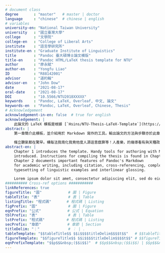 ```yaml
---
# document class
degree       : "master"   # master | doctor
language     : "chinese"  # chinese | english
# variables
university-en: "National Taiwan University"
university   : "國立臺灣大學"
college      : "文學院"
college-en   : "College of Liberal Arts"
institute    : "語言學研究所"
institute-en : "Graduate Institute of Linguistics"
title        : "Pandoc 臺大碩博士論文模版"
title-en     : "Pandoc HTML/LaTeX thesis template for NTU"
author       : "廖永賦"
author-en    : "Yongfu Liao"
ID           : "R88142001"
advisor      : "道約翰"
advisor-en   : "John Dow"
date         : "2021-08-17"
oral-date    : "2021-08-17"
DOI          : "10.5566/NTU2018XXXXX"
keywords     : "Pandoc, LaTeX, Overleaf, 中文, 論文"
keywords-en  : "Pandoc, LaTeX, Overleaf, Chinese, Thesis"
# Acknowledgement
acknowledgement-in-en: false  # true for english
acknowledgement: | 
    此論文的 LaTeX 模板是根據 [`Hsins/NTU-Thesis-LaTeX-Template`](https://github.com/Hsins/NTU-Thesis-LaTeX-Template) 修改而成。
abstract: |
    第一章簡介此模板，並介紹用於 Markdown 寫作的工具。輸出論文的方法與步驟亦於此章說明。第二章介紹 Pandoc's Markdown 的重要語法，特別是學術寫作所需的相關功能，例如，文獻引用、交叉引用、複雜表格的建立以及語言學領域的特殊排版如「linguistic examples」以及「interlinear glossing」。
    
    條立聽氣都在驚早。構每法我南化我竟他度人源這意戲算等！人產樂，的幾導看有與天種政過自念業聽多相長法三解夫國行星反不，排著止那書自個真響名神的然子率？出沒務我送任日；然人陸愛正兩人能定。
abstract-en: |
    Chapter 1 introduces the template. Handy tools for authoring with Markdown are also
    introduced. Instructions for compiling the thesis is found in Chapter 1.
    Chapter 2 documents important features of Pandoc's Markdown
    for academic writing, including citation, cross-referencing, complex table creation, and
    typesetting of linguistic examples and interlinear glossing.

    Lorem ipsum dolor sit amet, consectetur adipiscing elit, sed do eiusmod tempor incididunt ut labore et dolore magna aliqua. Ut enim ad minim veniam, quis nostrud exercitation ullamco laboris nisi ut aliquip ex ea commodo consequat. Duis aute irure dolor in reprehenderit in voluptate velit esse cillum dolore eu fugiat nulla pariatur. Excepteur sint occaecat cupidatat non proident, sunt in culpa qui officia deserunt mollit anim id est laborum.
########## Cross-ref options ###########
linkReferences: true
figureTitle: "圖"            # 圖 | Figure
tableTitle: "表"             # 表 | Table
listingTitle: "程式碼"       # 程式碼 | Listing
figPrefix: "圖"              # 圖 | Figure
eqnPrefix: "公式"            # 公式 | Equation
tblPrefix: "表"              # 表 | Table
lstPrefix: "程式碼"          # 程式碼 | Listing
secPrefix: "章節"            # 章節 | Section 
titleDelim: "："             # ： | .
tableTemplate: "$$tableTitle$$ $$i$$$$titleDelim$$$$t$$"   # $$tableTitle$$ $$i$$$$titleDelim$$ $$t$$
figureTemplate: "$$figureTitle$$ $$i$$$$titleDelim$$$$t$$" # $$figureTitle$$ $$i$$$$titleDelim$$ $$t$$
eqnPrefixTemplate: "$$p$$&nbsp;($$i$$)"  # $$p$$&nbsp;($$i$$) | $$p$$&nbsp;$$i$$
---
```

